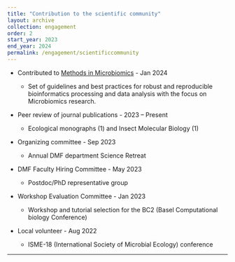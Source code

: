 ```yaml
---
title: "Contribution to the scientific community"
layout: archive
collection: engagement
order: 2
start_year: 2023
end_year: 2024
permalink: /engagement/scientificcommunity
---
```


* Contributed to [Methods in Microbiomics](https://methods-in-microbiomics.readthedocs.io/en/latest/comparative_genomics/SNVs_metagenomics.html) - Jan 2024
  * Set of guidelines and best practices for robust and reproducible bioinformatics processing and data analysis with the focus on Microbiomics research.

* Peer review of journal publications - 2023 – Present
  * Ecological monographs (1) and Insect Molecular Biology (1)

* Organizing committee - Sep 2023
  * Annual DMF department Science Retreat

* DMF Faculty Hiring Committee - May 2023
  * Postdoc/PhD representative group

* Workshop Evaluation Committee - Jan 2023
  * Workshop and tutorial selection for the BC2 (Basel Computational biology Conference)

* Local volunteer - Aug 2022
  * ISME-18 (International Society of Microbial Ecology) conference


---